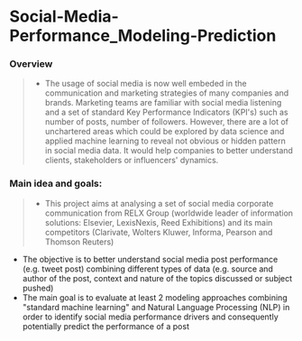 # Social-Media-Performance_Modeling-Prediction
### Overview
>* The usage of social media is now well embeded in the communication and marketing strategies of many companies and brands. Marketing teams are familiar with social media listening and a set of standard Key Performance Indicators (KPI's) such as number of posts, number of followers. However, there are a lot of unchartered areas which could be explored by data science and applied machine learning to reveal not obvious or hidden pattern in social media data. It would help companies to better understand clients, stakeholders or influencers' dynamics.

### Main idea and goals:
>* This project aims at analysing a set of social media corporate communication from RELX Group (worldwide leader of information solutions: Elsevier, LexisNexis, Reed Exhibitions) and its main competitors (Clarivate, Wolters Kluwer, Informa, Pearson and Thomson Reuters)
* The objective is to better understand social media post performance (e.g. tweet post) combining different types of data (e.g. source and author of the post, context and nature of the topics discussed or subject pushed)
* The main goal is to evaluate at least 2 modeling approaches combining "standard machine learning" and Natural Language Processing (NLP) in order to identify social media performance drivers and consequently potentially predict the performance of a post

